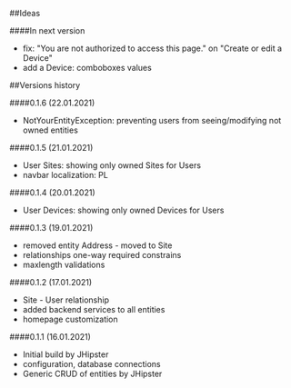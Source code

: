 ##Ideas

####In next version

- fix: "You are not authorized to access this page." on "Create or edit a Device"
- add a Device: comboboxes values

##Versions history

####0.1.6 (22.01.2021)

- NotYourEntityException: preventing users from seeing/modifying not owned entities

####0.1.5 (21.01.2021)

- User Sites: showing only owned Sites for Users
- navbar localization: PL

####0.1.4 (20.01.2021)

- User Devices: showing only owned Devices for Users

####0.1.3 (19.01.2021)

- removed entity Address - moved to Site
- relationships one-way required constrains
- maxlength validations

####0.1.2 (17.01.2021)

- Site - User relationship
- added backend services to all entities
- homepage customization

####0.1.1 (16.01.2021)

- Initial build by JHipster
- configuration, database connections
- Generic CRUD of entities by JHipster
